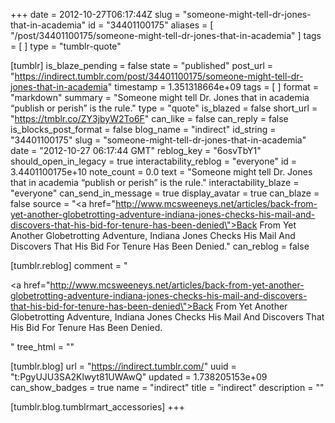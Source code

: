 +++
date = 2012-10-27T06:17:44Z
slug = "someone-might-tell-dr-jones-that-in-academia"
id = "34401100175"
aliases = [ "/post/34401100175/someone-might-tell-dr-jones-that-in-academia" ]
tags = [ ]
type = "tumblr-quote"

[tumblr]
is_blaze_pending = false
state = "published"
post_url = "https://indirect.tumblr.com/post/34401100175/someone-might-tell-dr-jones-that-in-academia"
timestamp = 1.351318664e+09
tags = [ ]
format = "markdown"
summary = "Someone might tell Dr. Jones that in academia “publish or perish” is the rule."
type = "quote"
is_blazed = false
short_url = "https://tmblr.co/ZY3jbyW2To6F"
can_like = false
can_reply = false
is_blocks_post_format = false
blog_name = "indirect"
id_string = "34401100175"
slug = "someone-might-tell-dr-jones-that-in-academia"
date = "2012-10-27 06:17:44 GMT"
reblog_key = "6osvTbY1"
should_open_in_legacy = true
interactability_reblog = "everyone"
id = 3.4401100175e+10
note_count = 0.0
text = "Someone might tell Dr. Jones that in academia “publish or perish” is the rule."
interactability_blaze = "everyone"
can_send_in_message = true
display_avatar = true
can_blaze = false
source = "<a href=\"http://www.mcsweeneys.net/articles/back-from-yet-another-globetrotting-adventure-indiana-jones-checks-his-mail-and-discovers-that-his-bid-for-tenure-has-been-denied\">Back From Yet Another Globetrotting Adventure, Indiana Jones Checks His Mail And Discovers That His Bid For Tenure Has Been Denied.</a>"
can_reblog = false

[tumblr.reblog]
comment = "<p><a href=\"http://www.mcsweeneys.net/articles/back-from-yet-another-globetrotting-adventure-indiana-jones-checks-his-mail-and-discovers-that-his-bid-for-tenure-has-been-denied\">Back From Yet Another Globetrotting Adventure, Indiana Jones Checks His Mail And Discovers That His Bid For Tenure Has Been Denied.</a></p>"
tree_html = ""

[tumblr.blog]
url = "https://indirect.tumblr.com/"
uuid = "t:PgyUJU3SA2Klwyt81UWAwQ"
updated = 1.738205153e+09
can_show_badges = true
name = "indirect"
title = "indirect"
description = ""

[tumblr.blog.tumblrmart_accessories]
+++
